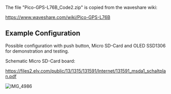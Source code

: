 The file "Pico-GPS-L76B_Code2.zip" is copied from the waveshare wiki:

https://www.waveshare.com/wiki/Pico-GPS-L76B

## Example Configuration

Possible configuration with push button, Micro SD-Card and OLED SSD1306 for demonstration and testing.

Schematic Micro SD-Card board:

https://files2.elv.com/public/13/1315/131591/Internet/131591_msda1_schaltplan.pdf

![IMG_4986](https://github.com/Florian-Wilhelm/Raspberry-Pi/assets/77980708/f40bfd9d-99ee-4b4c-9674-78b2b9508283)
